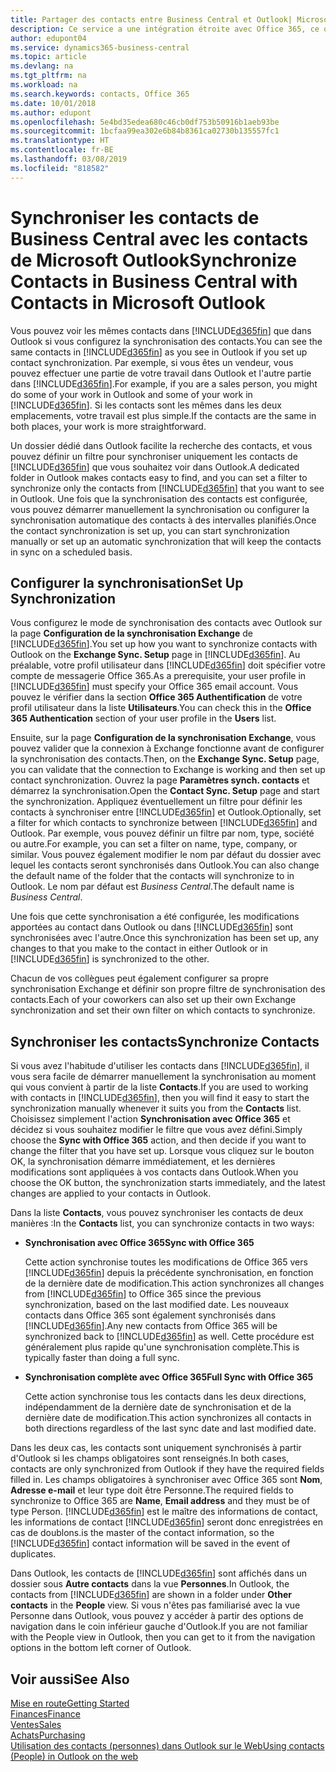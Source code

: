 ```yaml
---
title: Partager des contacts entre Business Central et Outlook| Microsoft Docs
description: Ce service a une intégration étroite avec Office 365, ce qui vous permet de partager des contacts entre Outlook et Business Central.
author: edupont04
ms.service: dynamics365-business-central
ms.topic: article
ms.devlang: na
ms.tgt_pltfrm: na
ms.workload: na
ms.search.keywords: contacts, Office 365
ms.date: 10/01/2018
ms.author: edupont
ms.openlocfilehash: 5e4bd35edea680c46cb0df753b50916b1aeb93be
ms.sourcegitcommit: 1bcfaa99ea302e6b84b8361ca02730b135557fc1
ms.translationtype: HT
ms.contentlocale: fr-BE
ms.lasthandoff: 03/08/2019
ms.locfileid: "818582"
---
```

# <a name="synchronize-contacts-in-business-central-with-contacts-in-microsoft-outlook"></a><span data-ttu-id="7de63-103">Synchroniser les contacts de Business Central avec les contacts de Microsoft Outlook</span><span class="sxs-lookup"><span data-stu-id="7de63-103">Synchronize Contacts in Business Central with Contacts in Microsoft Outlook</span></span>
<span data-ttu-id="7de63-104">Vous pouvez voir les mêmes contacts dans [!INCLUDE[d365fin](includes/d365fin_md.md)] que dans Outlook si vous configurez la synchronisation des contacts.</span><span class="sxs-lookup"><span data-stu-id="7de63-104">You can see the same contacts in [!INCLUDE[d365fin](includes/d365fin_md.md)] as you see in Outlook if you set up contact synchronization.</span></span> <span data-ttu-id="7de63-105">Par exemple, si vous êtes un vendeur, vous pouvez effectuer une partie de votre travail dans Outlook et l'autre partie dans [!INCLUDE[d365fin](includes/d365fin_md.md)].</span><span class="sxs-lookup"><span data-stu-id="7de63-105">For example, if you are a sales person, you might do some of your work in Outlook and some of your work in [!INCLUDE[d365fin](includes/d365fin_md.md)].</span></span> <span data-ttu-id="7de63-106">Si les contacts sont les mêmes dans les deux emplacements, votre travail est plus simple.</span><span class="sxs-lookup"><span data-stu-id="7de63-106">If the contacts are the same in both places, your work is more straightforward.</span></span>  

<span data-ttu-id="7de63-107">Un dossier dédié dans Outlook facilite la recherche des contacts, et vous pouvez définir un filtre pour synchroniser uniquement les contacts de [!INCLUDE[d365fin](includes/d365fin_md.md)] que vous souhaitez voir dans Outlook.</span><span class="sxs-lookup"><span data-stu-id="7de63-107">A dedicated folder in Outlook makes contacts easy to find, and you can set a filter to synchronize only the contacts from [!INCLUDE[d365fin](includes/d365fin_md.md)] that you want to see in Outlook.</span></span> <span data-ttu-id="7de63-108">Une fois que la synchronisation des contacts est configurée, vous pouvez démarrer manuellement la synchronisation ou configurer la synchronisation automatique des contacts à des intervalles planifiés.</span><span class="sxs-lookup"><span data-stu-id="7de63-108">Once the contact synchronization is set up, you can start synchronization manually or set up an automatic synchronization that will keep the contacts in sync on a scheduled basis.</span></span>  

## <a name="set-up-synchronization"></a><span data-ttu-id="7de63-109">Configurer la synchronisation</span><span class="sxs-lookup"><span data-stu-id="7de63-109">Set Up Synchronization</span></span>
<span data-ttu-id="7de63-110">Vous configurez le mode de synchronisation des contacts avec Outlook sur la page **Configuration de la synchronisation Exchange** de [!INCLUDE[d365fin](includes/d365fin_md.md)].</span><span class="sxs-lookup"><span data-stu-id="7de63-110">You set up how you want to synchronize contacts with Outlook on the **Exchange Sync. Setup** page in [!INCLUDE[d365fin](includes/d365fin_md.md)].</span></span> <span data-ttu-id="7de63-111">Au préalable, votre profil utilisateur dans [!INCLUDE[d365fin](includes/d365fin_md.md)] doit spécifier votre compte de messagerie Office 365.</span><span class="sxs-lookup"><span data-stu-id="7de63-111">As a prerequisite, your user profile in [!INCLUDE[d365fin](includes/d365fin_md.md)] must specify your Office 365 email account.</span></span> <span data-ttu-id="7de63-112">Vous pouvez le vérifier dans la section **Office 365 Authentification** de votre profil utilisateur dans la liste **Utilisateurs**.</span><span class="sxs-lookup"><span data-stu-id="7de63-112">You can check this in the **Office 365 Authentication** section of your user profile in the **Users** list.</span></span>  

<span data-ttu-id="7de63-113">Ensuite, sur la page **Configuration de la synchronisation Exchange**, vous pouvez valider que la connexion à Exchange fonctionne avant de configurer la synchronisation des contacts.</span><span class="sxs-lookup"><span data-stu-id="7de63-113">Then, on the **Exchange Sync. Setup** page, you can validate that the connection to Exchange is working and then set up contact synchronization.</span></span> <span data-ttu-id="7de63-114">Ouvrez la page **Paramètres synch. contacts** et démarrez la synchronisation.</span><span class="sxs-lookup"><span data-stu-id="7de63-114">Open the **Contact Sync. Setup** page and start the synchronization.</span></span> <span data-ttu-id="7de63-115">Appliquez éventuellement un filtre pour définir les contacts à synchroniser entre [!INCLUDE[d365fin](includes/d365fin_md.md)] et Outlook.</span><span class="sxs-lookup"><span data-stu-id="7de63-115">Optionally, set a filter for which contacts to synchronize between [!INCLUDE[d365fin](includes/d365fin_md.md)] and Outlook.</span></span> <span data-ttu-id="7de63-116">Par exemple, vous pouvez définir un filtre par nom, type, société ou autre.</span><span class="sxs-lookup"><span data-stu-id="7de63-116">For example, you can set a filter on name, type, company, or similar.</span></span> <span data-ttu-id="7de63-117">Vous pouvez également modifier le nom par défaut du dossier avec lequel les contacts seront synchronisés dans Outlook.</span><span class="sxs-lookup"><span data-stu-id="7de63-117">You can also change the default name of the folder that the contacts will synchronize to in Outlook.</span></span> <span data-ttu-id="7de63-118">Le nom par défaut est *Business Central*.</span><span class="sxs-lookup"><span data-stu-id="7de63-118">The default name is *Business Central*.</span></span>  

<span data-ttu-id="7de63-119">Une fois que cette synchronisation a été configurée, les modifications apportées au contact dans Outlook ou dans [!INCLUDE[d365fin](includes/d365fin_md.md)] sont synchronisées avec l'autre.</span><span class="sxs-lookup"><span data-stu-id="7de63-119">Once this synchronization has been set up, any changes to that you make to the contact in either Outlook or in [!INCLUDE[d365fin](includes/d365fin_md.md)] is synchronized to the other.</span></span>  

<span data-ttu-id="7de63-120">Chacun de vos collègues peut également configurer sa propre synchronisation Exchange et définir son propre filtre de synchronisation des contacts.</span><span class="sxs-lookup"><span data-stu-id="7de63-120">Each of your coworkers can also set up their own Exchange synchronization and set their own filter on which contacts to synchronize.</span></span>  

## <a name="synchronize-contacts"></a><span data-ttu-id="7de63-121">Synchroniser les contacts</span><span class="sxs-lookup"><span data-stu-id="7de63-121">Synchronize Contacts</span></span>
<span data-ttu-id="7de63-122">Si vous avez l'habitude d'utiliser les contacts dans [!INCLUDE[d365fin](includes/d365fin_md.md)], il vous sera facile de démarrer manuellement la synchronisation au moment qui vous convient à partir de la liste **Contacts**.</span><span class="sxs-lookup"><span data-stu-id="7de63-122">If you are used to working with contacts in [!INCLUDE[d365fin](includes/d365fin_md.md)], then you will find it easy to start the synchronization manually whenever it suits you from the **Contacts** list.</span></span> <span data-ttu-id="7de63-123">Choisissez simplement l'action **Synchronisation avec Office 365** et décidez si vous souhaitez modifier le filtre que vous avez défini.</span><span class="sxs-lookup"><span data-stu-id="7de63-123">Simply choose the **Sync with Office 365** action, and then decide if you want to change the filter that you have set up.</span></span> <span data-ttu-id="7de63-124">Lorsque vous cliquez sur le bouton OK, la synchronisation démarre immédiatement, et les dernières modifications sont appliquées à vos contacts dans Outlook.</span><span class="sxs-lookup"><span data-stu-id="7de63-124">When you choose the OK button, the synchronization starts immediately, and the latest changes are applied to your contacts in Outlook.</span></span>  

<span data-ttu-id="7de63-125">Dans la liste **Contacts**, vous pouvez synchroniser les contacts de deux manières :</span><span class="sxs-lookup"><span data-stu-id="7de63-125">In the **Contacts** list, you can synchronize contacts in two ways:</span></span>

* <span data-ttu-id="7de63-126">**Synchronisation avec Office 365**</span><span class="sxs-lookup"><span data-stu-id="7de63-126">**Sync with Office 365**</span></span>

  <span data-ttu-id="7de63-127">Cette action synchronise toutes les modifications de Office 365 vers [!INCLUDE[d365fin](includes/d365fin_md.md)] depuis la précédente synchronisation, en fonction de la dernière date de modification.</span><span class="sxs-lookup"><span data-stu-id="7de63-127">This action synchronizes all changes from [!INCLUDE[d365fin](includes/d365fin_md.md)] to Office 365 since the previous synchronization, based on the last modified date.</span></span> <span data-ttu-id="7de63-128">Les nouveaux contacts dans Office 365 sont également synchronisés dans [!INCLUDE[d365fin](includes/d365fin_md.md)].</span><span class="sxs-lookup"><span data-stu-id="7de63-128">Any new contacts from Office 365 will be synchronized back to [!INCLUDE[d365fin](includes/d365fin_md.md)] as well.</span></span> <span data-ttu-id="7de63-129">Cette procédure est généralement plus rapide qu'une synchronisation complète.</span><span class="sxs-lookup"><span data-stu-id="7de63-129">This is typically faster than doing a full sync.</span></span>  

* <span data-ttu-id="7de63-130">**Synchronisation complète avec Office 365**</span><span class="sxs-lookup"><span data-stu-id="7de63-130">**Full Sync with Office 365**</span></span>

  <span data-ttu-id="7de63-131">Cette action synchronise tous les contacts dans les deux directions, indépendamment de la dernière date de synchronisation et de la dernière date de modification.</span><span class="sxs-lookup"><span data-stu-id="7de63-131">This action synchronizes all contacts in both directions regardless of the last sync date and last modified date.</span></span>  

<span data-ttu-id="7de63-132">Dans les deux cas, les contacts sont uniquement synchronisés à partir d'Outlook si les champs obligatoires sont renseignés.</span><span class="sxs-lookup"><span data-stu-id="7de63-132">In both cases, contacts are only synchronized from Outlook if they have the required fields filled in.</span></span> <span data-ttu-id="7de63-133">Les champs obligatoires à synchroniser avec Office 365 sont **Nom**, **Adresse e-mail** et leur type doit être Personne.</span><span class="sxs-lookup"><span data-stu-id="7de63-133">The required fields to synchronize to Office 365 are **Name**, **Email address** and they must be of type Person.</span></span> [!INCLUDE[d365fin](includes/d365fin_md.md)] <span data-ttu-id="7de63-134">est le maître des informations de contact, les informations de contact [!INCLUDE[d365fin](includes/d365fin_md.md)] seront donc enregistrées en cas de doublons.</span><span class="sxs-lookup"><span data-stu-id="7de63-134">is the master of the contact information, so the [!INCLUDE[d365fin](includes/d365fin_md.md)] contact information will be saved in the event of duplicates.</span></span>  

<span data-ttu-id="7de63-135">Dans Outlook, les contacts de [!INCLUDE[d365fin](includes/d365fin_md.md)] sont affichés dans un dossier sous **Autre contacts** dans la vue **Personnes**.</span><span class="sxs-lookup"><span data-stu-id="7de63-135">In Outlook, the contacts from [!INCLUDE[d365fin](includes/d365fin_md.md)] are shown in a folder under **Other contacts** in the **People**  view.</span></span> <span data-ttu-id="7de63-136">Si vous n'êtes pas familiarisé avec la vue Personne dans Outlook, vous pouvez y accéder à partir des options de navigation dans le coin inférieur gauche d'Outlook.</span><span class="sxs-lookup"><span data-stu-id="7de63-136">If you are not familiar with the People view in Outlook, then you can get to it from the navigation options in the bottom left corner of Outlook.</span></span>  

## <a name="see-also"></a><span data-ttu-id="7de63-137">Voir aussi</span><span class="sxs-lookup"><span data-stu-id="7de63-137">See Also</span></span>
[<span data-ttu-id="7de63-138">Mise en route</span><span class="sxs-lookup"><span data-stu-id="7de63-138">Getting Started</span></span>](product-get-started.md)  
[<span data-ttu-id="7de63-139">Finances</span><span class="sxs-lookup"><span data-stu-id="7de63-139">Finance</span></span>](finance.md)  
[<span data-ttu-id="7de63-140">Ventes</span><span class="sxs-lookup"><span data-stu-id="7de63-140">Sales</span></span>](sales-manage-sales.md)  
[<span data-ttu-id="7de63-141">Achats</span><span class="sxs-lookup"><span data-stu-id="7de63-141">Purchasing</span></span>](purchasing-manage-purchasing.md)  
[<span data-ttu-id="7de63-142">Utilisation des contacts (personnes) dans Outlook sur le Web</span><span class="sxs-lookup"><span data-stu-id="7de63-142">Using contacts (People) in Outlook on the web</span></span>](https://support.office.com/en-us/article/Using-contacts-People-in-Outlook-on-the-web-1e3438c7-26b2-420c-87de-3cea9d31b5cb?appver=OWB150)  
